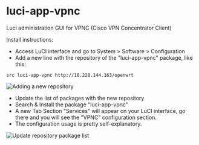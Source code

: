 luci-app-vpnc
=============

Luci administration GUI for VPNC (Cisco VPN Concentrator Client)

Install instructions:

* Access LuCI interface and go to System > Software > Configuration
* Add a new line with the repository of the "luci-app-vpnc" package, like this:

```
src luci-app-vpnc http://10.228.144.163/openwrt
```

![Adding a new repository](https://raw.github.com/tombatossals/luci-app-vpnc/master/images/opkg.conf.png)

* Update the list of packages with the new repository
* Search & Install the package "luci-app-vpnc"
* A new Tab Section "Services" will appear on your LuCI interface, go there and you will see the "VPNC" configuration section.
* The configuration usage is pretty self-explanatory.

![Update repository package list](https://raw.github.com/tombatossals/luci-app-vpnc/master/images/vpnc01.png)



